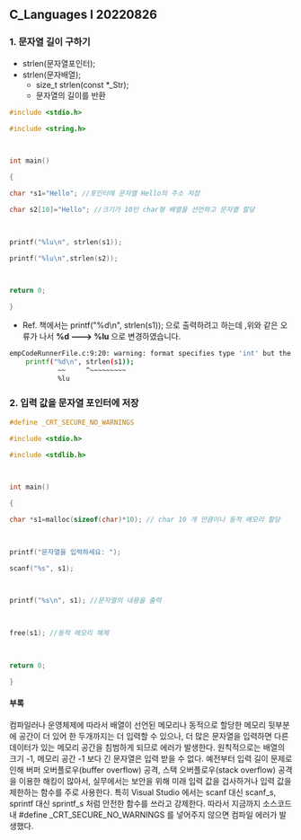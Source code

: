 ## **C_Languages l 20220826**



###  1. 문자열 길이 구하기


- strlen(문자열포인터);
- strlen(문자배열);
	- size_t strlen(const *_Str);
	- 문자열의 길이를 반환

```C
#include <stdio.h>

#include <string.h>

  

int main()

{

char *s1="Hello"; //포인터에 문자열 Hello의 주소 저장

char s2[10]="Hello"; //크기가 10인 char형 배열을 선언하고 문자열 할당

  

printf("%lu\n", strlen(s1));

printf("%lu\n",strlen(s2));

  

return 0;

}


```

- Ref.
  책에서는 printf("%d\n", strlen(s1)); 으로 출력하려고 하는데 ,위와 같은 오류가 나서 **%d ---> %lu** 으로 변경하였습니다.
```bash
empCodeRunnerFile.c:9:20: warning: format specifies type 'int' but the argument has type 'unsigned long' [-Wformat]
    printf("%d\n", strlen(s1));
            ~~     ^~~~~~~~~~
            %lu
```
  



### 2. 입력 값을 문자열 포인터에 저장

```c
#define _CRT_SECURE_NO_WARNINGS

#include <stdio.h>

#include <stdlib.h>

  

int main()

{

char *s1=malloc(sizeof(char)*10); // char 10 개 만큼이나 동적 메모리 할당

  

printf("문자열을 입력하세요: ");

scanf("%s", s1);

  

printf("%s\n", s1); //문자열의 내용을 출력

  

free(s1); //동적 메모리 해제

  

return 0;

}

```


#### 부록
컴파일러나 운영체제에 따라서 배열이 선언된 메모리나 동적으로 할당한 메모리 뒷부분에 공간이 더 있어 한 두개까지는 더 입력할 수 있으나, 더 많은 문자열을 입력하면 다른 데이터가 있는 메모리 공간을 침범하게 되므로 에러가 발생한다. 원칙적으로는 배열의 크기 -1, 메모리 공간 -1 보다 긴 문자열은 입력 받을 수 없다.
 예전부터 입력 길이 문제로 인해 버퍼 오버플로우(buffer overflow) 공격, 스택 오버플로우(stack overflow) 공격을 이용한 해킹이 많아서, 실무에서는 보안을 위해 미래 입력 값을 겁사하거나 입력 값을 제한하는 함수를 주로 사용한다. 특히 Visual Studio 에서는 scanf 대신 scanf_s, sprintf 대신 sprintf_s 처럼 안전한 함수를 쓰라고 강제한다.
 따라서 지금까지 소스코드 내
  #define _CRT_SECURE_NO_WARNINGS 를 넣어주지 않으면 컴파일 에러가 발생했다.
  